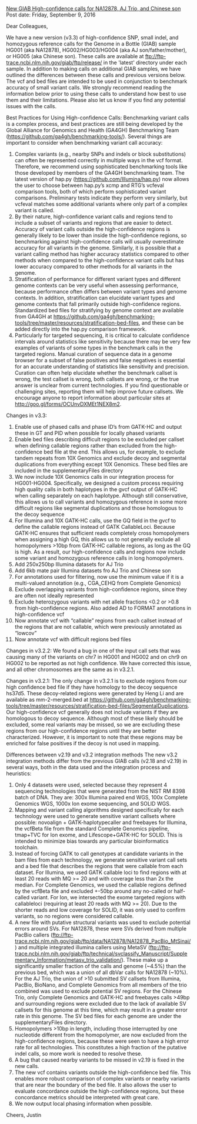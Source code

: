 
[New GIAB High-confidence calls for NA12878, AJ Trio, and Chinese son](https://github.com/genome-in-a-bottle/giab_announcement_blog/edit/master/2016/20160909-New_GIAB_Highconfidence_calls_for_NA12878_AJTrio_and_Chinese_son.md)
Post date: Friday, September 9, 2016

Dear Colleagues,

We have a new version (v3.3) of high-confidence SNP, small indel, and homozygous reference calls for the Genome in a Bottle (GIAB) sample HG001 (aka NA12878), HG002/HG003/HG004 (aka AJ son/father/mother), or HG005 (aka Chinese son).  These calls are available at ftp://ftp-trace.ncbi.nlm.nih.gov/giab/ftp/release/ in the 'latest' directory under each sample. In addition to making calls on additional GIAB samples, we have outlined the differences between these calls and previous versions below. The vcf and bed files are intended to be used in conjunction to benchmark accuracy of small variant calls.  We strongly recommend reading the information below prior to using these calls to understand how best to use them and their limitations.  Please also let us know if you find any potential issues with the calls.

Best Practices for Using High-confidence Calls:
Benchmarking variant calls is a complex process, and best practices are still being developed by the Global Alliance for Genomics and Health (GA4GH) Benchmarking Team (https://github.com/ga4gh/benchmarking-tools/).  Several things are important to consider when benchmarking variant call accuracy:
1. Complex variants (e.g., nearby SNPs and indels or block substitutions) can often be represented correctly in multiple ways in the vcf format.  Therefore, we recommend using sophisticated benchmarking tools like those developed by members of the GA4GH benchmarking team.  The latest version of hap.py (https://github.com/Illumina/hap.py) now allows the user to choose between hap.py’s xcmp and RTG’s vcfeval comparison tools, both of which perform sophisticated variant comparisons.  Preliminary tests indicate they perform very similarly, but vcfeval matches some additional variants where only part of a complex variant is called.
2. By their nature, high-confidence variant calls and regions tend to include a subset of variants and regions that are easier to detect.  Accuracy of variant calls outside the high-confidence regions is generally likely to be lower than inside the high-confidence regions, so benchmarking against high-confidence calls will usually overestimate accuracy for all variants in the genome.  Similarly, it is possible that a variant calling method has higher accuracy statistics compared to other methods when compared to the high-confidence variant calls but has lower accuracy compared to other methods for all variants in the genome.
3. Stratification of performance for different variant types and different genome contexts can be very useful when assessing performance, because performance often differs between variant types and genome contexts.  In addition, stratification can elucidate variant types and genome contexts that fall primarily outside high-confidence regions.  Standardized bed files for stratifying by genome context are available from GA4GH at https://github.com/ga4gh/benchmarking-tools/tree/master/resources/stratification-bed-files, and these can be added directly into the hap.py comparison framework. 
4. Particularly for targeted sequencing, it is critical to calculate confidence intervals around statistics like sensitivity because there may be very few examples of variants of some types in the benchmark calls in the targeted regions.
Manual curation of sequence data in a genome browser for a subset of false positives and false negatives is essential for an accurate understanding of statistics like sensitivity and precision.  Curation can often help elucidate whether the benchmark callset is wrong, the test callset is wrong, both callsets are wrong, or the true answer is unclear from current technologies.  If you find questionable or challenging sites, reporting them will help improve future callsets.  We encourage anyone to report information about particular sites at http://goo.gl/forms/OCUnvDXMEt1NEX8m2. 

Changes in v3.3:
1.	Enable use of phased calls and phase ID’s from GATK-HC and output these in GT and PID when possible for locally phased variants
2.	Enable bed files describing difficult regions to be excluded per callset when defining callable regions rather than excluded from the high-confidence bed file at the end.  This allows us, for example, to exclude tandem repeats from 10X Genomics and exclude decoy and segmental duplications from everything except 10X Genomics. These bed files are included in the supplementaryFiles directory
3.	We now include 10X Genomics calls in our integration process for HG001-HG004.  Specifically, we designed a custom process requiring high quality calls in both haplotypes in the gvcf output of GATK-HC when calling separately on each haplotype. Although still conservative, this allows us to call variants and homozygous reference in some more difficult regions like segmental duplications and those homologous to the decoy sequence
4.	For Illumina and 10X GATK-HC calls, use the GQ field in the gvcf to define the callable regions instead of GATK CallableLoci.  Because GATK-HC ensures that sufficient reads completely cross homopolymers when assigning a high GQ, this allows us to not generally exclude all homopolymers >10bp from GATK-HC callable regions, as long as the GQ is high.  As a result, our high-confidence calls and regions now include some variant and homozygous reference calls in long homopolymers.
5.	Add 250x250bp Illumina datasets for AJ Trio
6.	Add 6kb mate pair Illumina datasets fro AJ Trio and Chinese son
7.	For annotations used for filtering, now use the minimum value if it is a multi-valued annotation (e.g., CGA_CEHQ from Complete Genomics)
8.	Exclude overlapping variants from high-confidence regions, since they are often not ideally represented
9.	Exclude heterozygous variants with net allele fractions <0.2 or >0.8 from high-confidence regions. Also added AD to FORMAT annotations in high-confidence vcf
10.	Now annotate vcf with “callable” regions from each callset instead of the regions that are not callable, which were previously annotated as “lowcov”
11.	Now annotate vcf with difficult regions bed files

Changes in v3.2.2:
We found a bug in one of the input call sets that was causing many of the variants on chr7 in HG001 and HG002 and on chr9 on HG002 to be reported as not high confidence.  We have corrected this issue, and all other chromosomes are the same as in v3.2.1.

Changes in v3.2.1:
The only change in v3.2.1 is to exclude regions from our high confidence bed file if they have homology to the decoy sequence hs37d5.  These decoy-related regions were generated by Heng Li and are available as mm-2-merged.bed at https://github.com/ga4gh/benchmarking-tools/tree/master/resources/stratification-bed-files/SegmentalDuplications. Our high-confidence vcf generally does not include variants if they are homologous to decoy sequence. Although most of these likely should be excluded, some real variants may be missed, so we are excluding these regions from our high-confidence regions until they are better characterized. However, it is important to note that these regions may be enriched for false positives if the decoy is not used in mapping.

Differences between v2.19 and v3.2 integration methods
The new v3.2 integration methods differ from the previous GIAB calls (v2.18 and v2.19) in several ways, both in the data used and the integration process and heuristics:
1. Only 4 datasets were used, selected because they represent 4 sequencing technologies that were generated from the NIST RM 8398 batch of DNA.  They are: 300x Illumina paired end WGS, 100x Complete Genomics WGS, 1000x Ion exome sequencing, and SOLID WGS.
2. Mapping and variant calling algorithms designed specifically for each technology were used to generate sensitive variant callsets where possible: novoalign + GATK-haplotypecaller and freebayes for Illumina, the vcfBeta file from the standard Complete Genomics pipeline, tmap+TVC for Ion exome, and Lifescope+GATK-HC for SOLID.  This is intended to minimize bias towards any particular bioinformatics toolchain.
3. Instead of forcing GATK to call genotypes at candidate variants in the bam files from each technology, we generate sensitive variant call sets and a bed file that describes the regions that were callable from each dataset.  For Illumina, we used GATK callable loci to find regions with at least 20 reads with MQ >= 20 and with coverage less than 2x the median.  For Complete Genomics, we used the callable regions defined by the vcfBeta file and excluded +-50bp around any no-called or half-called variant.  For Ion, we intersected the exome targeted regions with callableloci (requiring at least 20 reads with MQ >= 20).  Due to the shorter reads and low coverage for SOLID, it was only used to confirm variants, so no regions were considered callable.
4. A new file with putative structural variants was used to exclude potential errors around SVs.  For NA12878, these were SVs derived from multiple PacBio callers (ftp://ftp-trace.ncbi.nlm.nih.gov/giab/ftp/data/NA12878/NA12878_PacBio_MtSinai/) and multiple integrated illumina callers using MetaSV (ftp://ftp-trace.ncbi.nlm.nih.gov/giab/ftp/technical/svclassify_Manuscript/Supplementary_Information/metasv_trio_validation/).  These make up a significantly smaller fraction of the calls and genome (~4.5%) than the previous bed, which was a union of all dbVar calls for NA12878 (~10%). For the AJ Trio, the union of >10 submitted SV callsets from Illumina, PacBio, BioNano, and Complete Genomics from all members of the trio combined was used to exclude potential SV regions.  For the Chinese Trio, only Complete Genomics and GATK-HC and freebayes calls >49bp and surrounding regions were excluded due to the lack of available SV callsets for this genome at this time, which may result in a greater error rate in this genome.  The SV bed files for each genome are under the supplementaryFiles directory.
5. Homopolymers >10bp in length, including those interrupted by one nucleotide different from the homopolymer, are now excluded from the high-confidence regions, because these were seen to have a high error rate for all technologies.  This constitutes a high fraction of the putative indel calls, so more work is needed to resolve these.
6. A bug that caused nearby variants to be missed in v2.19 is fixed in the new calls.
7. The new vcf contains variants outside the high-confidence bed file.  This enables more robust comparison of complex variants or nearby variants that are near the boundary of the bed file.  It also allows the user to evaluate concordance outside the high-confidence regions, but these concordance metrics should be interpreted with great care.
8. We now output local phasing information when possible.

Cheers,
Justin


